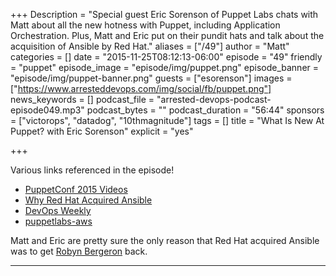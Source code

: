 +++
Description = "Special guest Eric Sorenson of Puppet Labs chats with Matt about all the new hotness with Puppet, including Application Orchestration. Plus, Matt and Eric put on their pundit hats and talk about the acquisition of Ansible by Red Hat."
aliases = ["/49"]
author = "Matt"
categories = []
date = "2015-11-25T08:12:13-06:00"
episode = "49"
friendly = "puppet"
episode_image = "episode/img/puppet.png"
episode_banner = "episode/img/puppet-banner.png"
guests = ["esorenson"]
images = ["https://www.arresteddevops.com/img/social/fb/puppet.png"]
news_keywords = []
podcast_file = "arrested-devops-podcast-episode049.mp3"
podcast_bytes = ""
podcast_duration = "56:44"
sponsors = ["victorops", "datadog", "10thmagnitude"]
tags = []
title = "What Is New At Puppet? with Eric Sorenson"
explicit = "yes"

+++

Various links referenced in the episode!

- [PuppetConf 2015 Videos](http://info.puppetlabs.com/PuppetConf-2015-Videos-and-Presentations.html)
- [Why Red Hat Acquired Ansible](https://www.redhat.com/en/about/blog/why-red-hat-acquired-ansible)
- [DevOps Weekly](http://www.devopsweekly.com/)
- [puppetlabs-aws](https://github.com/puppetlabs/puppetlabs-aws)

Matt and Eric are pretty sure the only reason that Red Hat acquired Ansible was to get [Robyn Bergeron](https://twitter.com/robynbergeron) back.

---

